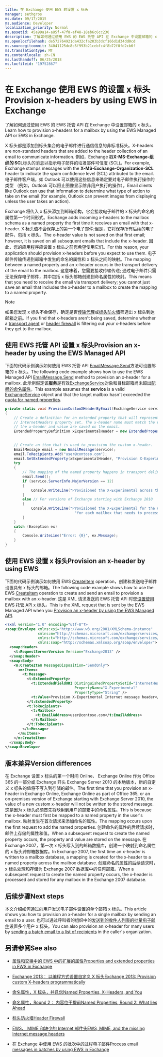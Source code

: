 ```yaml
---
title: 在 Exchange 使用 EWS 的设置 x 标头
manager: sethgros
ms.date: 09/17/2015
ms.audience: Developer
localization_priority: Normal
ms.assetid: 45a99a14-a85f-47f8-af48-18eb6c6cc230
description: 了解如何通过使用 EWS 的 EWS 托管 API 在 Exchange 中设置邮箱的 x 标头。
ms.openlocfilehash: de572764921da432cfa203b3dcf166d1d34dd0cd
ms.sourcegitcommit: 34041125dc8c5f993b21cebfc4f8b72f0fd2cb6f
ms.translationtype: MT
ms.contentlocale: zh-CN
ms.lasthandoff: 06/25/2018
ms.locfileid: "19752867"
---
```

# <a name="provision-x-headers-by-using-ews-in-exchange"></a><span data-ttu-id="89f38-103">在 Exchange 使用 EWS 的设置 x 标头</span><span class="sxs-lookup"><span data-stu-id="89f38-103">Provision x-headers by using EWS in Exchange</span></span>

<span data-ttu-id="89f38-104">了解如何通过使用 EWS 的 EWS 托管 API 在 Exchange 中设置邮箱的 x 标头。</span><span class="sxs-lookup"><span data-stu-id="89f38-104">Learn how to provision x-headers for a mailbox by using the EWS Managed API or EWS in Exchange.</span></span>
  
<span data-ttu-id="89f38-105">X 标头都是添加到标头集合的电子邮件进行通信信息的非标准标头。</span><span class="sxs-lookup"><span data-stu-id="89f38-105">X-headers are non-standard headers that are added to the header collection of an email to communicate information.</span></span> <span data-ttu-id="89f38-106">例如，Exchange 戳**X-MS-Exchange-组织的 SCL**标头的消息以指示电子邮件的垃圾邮件可信度 (SCL)。</span><span class="sxs-lookup"><span data-stu-id="89f38-106">For example, Exchange stamps messages with the **X-MS-Exchange-Organization-SCL** header to indicate the spam confidence level (SCL) attributed to the email.</span></span> <span data-ttu-id="89f38-107">电子邮件客户端，如 Outlook 可以使用这些信息来确定要对电子邮件执行操作的类型 （例如，Outlook 可以阻止图像显示除非用户执行的操作）。</span><span class="sxs-lookup"><span data-stu-id="89f38-107">Email clients like Outlook can use that information to determine what type of action to take on the email (for example, Outlook can prevent images from displaying unless the user takes an action).</span></span> 
  
<span data-ttu-id="89f38-108">Exchange 将传入 x 标头添加到邮箱架构，它会接收电子邮件的 x 标头的命名的属性第一个时间形式。</span><span class="sxs-lookup"><span data-stu-id="89f38-108">Exchange adds incoming x-headers to the mailbox schema as a named property the first time it receives an email with that x-header.</span></span> <span data-ttu-id="89f38-109">X 标头值不会保存上的第一个电子邮件;但是，它将保存所有后续的电子邮件，包括 x 标头。</span><span class="sxs-lookup"><span data-stu-id="89f38-109">The x-header value is not saved on that first email; however, it is saved on all subsequent emails that include the x-header.</span></span> <span data-ttu-id="89f38-110">因此，您的应用程序应设置 x 标头之前您希望使用它们。</span><span class="sxs-lookup"><span data-stu-id="89f38-110">For this reason, your application should provision x-headers before you expect to use them.</span></span> <span data-ttu-id="89f38-111">电子邮件传输传递到邮箱中发生的命名的属性和 x 标头之间的映射。</span><span class="sxs-lookup"><span data-stu-id="89f38-111">The mapping between a named property and an x-header occurs in the transport delivery of the email to the mailbox.</span></span> <span data-ttu-id="89f38-112">这意味着，您需要接收传输传递; 通过电子邮件只需无法保存电子邮件，其中包括 x 标头邮箱创建到命名属性的映射。</span><span class="sxs-lookup"><span data-stu-id="89f38-112">This means that you need to receive the email via transport delivery; you cannot just save an email that includes the x-header to a mailbox to create the mapping to a named property.</span></span>
  
> [!NOTE]
> <span data-ttu-id="89f38-113">如果您发现 x 标头不会保存，确定是否[传输代理](http://code.msdn.microsoft.com/Exchange-2013-Build-an-32f62f5a)或[标头防火墙](http://technet.microsoft.com/zh-cn/library/bb232136%28v=exchg.150%29.aspx)筛选出 x 标头到达邮箱之前。</span><span class="sxs-lookup"><span data-stu-id="89f38-113">If you find that x-headers aren't being saved, determine whether a [transport agent](http://code.msdn.microsoft.com/Exchange-2013-Build-an-32f62f5a) or [header firewall](http://technet.microsoft.com/zh-cn/library/bb232136%28v=exchg.150%29.aspx) is filtering out your x-headers before they get to the mailbox.</span></span> 
  
## <a name="provision-an-x-header-by-using-the-ews-managed-api"></a><span data-ttu-id="89f38-114">使用 EWS 托管 API 设置 x 标头</span><span class="sxs-lookup"><span data-stu-id="89f38-114">Provision an x-header by using the EWS Managed API</span></span>
<span data-ttu-id="89f38-115"><a name="bk_example1"> </a></span><span class="sxs-lookup"><span data-stu-id="89f38-115"></span></span>

<span data-ttu-id="89f38-116">下面的代码示例演示如何使用 EWS 托管 API [EmailMessage.Send](http://msdn.microsoft.com/zh-cn/library/office/microsoft.exchange.webservices.data.emailmessage.send%28v=exchg.80%29.aspx)方法可设置邮箱的 x 标头。</span><span class="sxs-lookup"><span data-stu-id="89f38-116">The following code example shows how to use the EWS Managed API [EmailMessage.Send](http://msdn.microsoft.com/zh-cn/library/office/microsoft.exchange.webservices.data.emailmessage.send%28v=exchg.80%29.aspx) method to provision an x-header for a mailbox.</span></span> <span data-ttu-id="89f38-117">此示例假定该**服务**是有效[ExchangeService](http://msdn.microsoft.com/zh-cn/library/microsoft.exchange.webservices.data.exchangeservice%28v=exchg.80%29.aspx)对象和目标邮箱尚未超出[配额的命名属性](http://technet.microsoft.com/zh-cn/library/bb851492%28v=EXCHG.80%29.aspx)。</span><span class="sxs-lookup"><span data-stu-id="89f38-117">This example assumes that **service** is a valid [ExchangeService](http://msdn.microsoft.com/zh-cn/library/microsoft.exchange.webservices.data.exchangeservice%28v=exchg.80%29.aspx) object and that the target mailbox hasn't exceeded the [quota for named properties](http://technet.microsoft.com/zh-cn/library/bb851492%28v=EXCHG.80%29.aspx).</span></span>
  
```cs
private static void ProvisionCustomXHeaderByEmail(ExchangeService service)
{
    // Create a definition for an extended property that will represent a custom x-header. X-headers must be created in the
    // InternetHeaders property set. The x-header name must match the name of the x-header sent in the subsequent emails so
    // the x-header and value are saved on the email.
    ExtendedPropertyDefinition xExperimentalHeader = new ExtendedPropertyDefinition(DefaultExtendedPropertySet.InternetHeaders,
                                                                                            "X-Experimental",
                                                                                            MapiPropertyType.String);
    // Create an item that is used to provision the custom x-header.
    EmailMessage email = new EmailMessage(service);
    email.ToRecipients.Add("user@contoso.com");
    email.SetExtendedProperty(xExperimentalHeader, "Provision X-Experimental Internet message header");
    try
    {
        // The mapping of the named property happens in transport delivery.
        email.Send();
        if (service.ServerInfo.MajorVersion == 12)
        {
            Console.WriteLine("Provisioned the X-Experimental across the mailbox database that hosts the user's mailbox.");
        }
        else // For versions of Exchange starting with Exchange 2010
        {
            Console.WriteLine("Provisioned the X-Experimental for the user's mailbox. You will need to run this " +
                                "for each mailbox that needs to process this x-header.");
        }
    }
    catch (Exception ex)
    {
        Console.WriteLine("Error: {0}", ex.Message);
    }
}
```

## <a name="provision-an-x-header-by-using-ews"></a><span data-ttu-id="89f38-118">使用 EWS 设置 x 标头</span><span class="sxs-lookup"><span data-stu-id="89f38-118">Provision an x-header by using EWS</span></span>
<span data-ttu-id="89f38-119"><a name="bk_example1"> </a></span><span class="sxs-lookup"><span data-stu-id="89f38-119"></span></span>

<span data-ttu-id="89f38-120">下面的代码示例演示如何使用 EWS [CreateItem](http://msdn.microsoft.com/library/78a52120-f1d0-4ed7-8748-436e554f75b6%28Office.15%29.aspx) operation，创建和发送电子邮件设置具有 x 标头的邮箱。</span><span class="sxs-lookup"><span data-stu-id="89f38-120">The following code example shows how to use the EWS [CreateItem](http://msdn.microsoft.com/library/78a52120-f1d0-4ed7-8748-436e554f75b6%28Office.15%29.aspx) operation to create and send an email to provision a mailbox with an x-header.</span></span> <span data-ttu-id="89f38-121">这是 XML 请求发送的 EWS 托管 API 时您[设置使用 EWS 托管 API x 标头](#bk_example1)。</span><span class="sxs-lookup"><span data-stu-id="89f38-121">This is the XML request that is sent by the EWS Managed API when you [Provision an x-header by using the EWS Managed API](#bk_example1).</span></span>
  
```XML
<?xml version="1.0" encoding="utf-8"?>
<soap:Envelope xmlns:xsi="http://www.w3.org/2001/XMLSchema-instance"
               xmlns:m="http://schemas.microsoft.com/exchange/services/2006/messages"
               xmlns:t="http://schemas.microsoft.com/exchange/services/2006/types"
               xmlns:soap="http://schemas.xmlsoap.org/soap/envelope/">
  <soap:Header>
    <t:RequestServerVersion Version="Exchange2013" />
  </soap:Header>
  <soap:Body>
    <m:CreateItem MessageDisposition="SendOnly">
      <m:Items>
        <t:Message>
          <t:ExtendedProperty>
            <t:ExtendedFieldURI DistinguishedPropertySetId="InternetHeaders"
                                PropertyName="X-Experimental"
                                PropertyType="String" />
            <t:Value>Provision X-Experimental Internet message header</t:Value>
          </t:ExtendedProperty>
          <t:ToRecipients>
            <t:Mailbox>
              <t:EmailAddress>user@contoso.com</t:EmailAddress>
            </t:Mailbox>
          </t:ToRecipients>
        </t:Message>
      </m:Items>
    </m:CreateItem>
  </soap:Body>
</soap:Envelope>

```

## <a name="version-differences"></a><span data-ttu-id="89f38-122">版本差异</span><span class="sxs-lookup"><span data-stu-id="89f38-122">Version differences</span></span>
<span data-ttu-id="89f38-123"><a name="bk_example1"> </a></span><span class="sxs-lookup"><span data-stu-id="89f38-123"></span></span>

<span data-ttu-id="89f38-124">在 Exchange 设置 x 标头的第一个时间 Online、 Exchange Online 作为 Office 365 的一部分或 Exchange 开头 Exchange Server 2010 的本地版本，新的自定义 x 标头的值将不写入到存储的邮件。</span><span class="sxs-lookup"><span data-stu-id="89f38-124">The first time that you provision an x-header in Exchange Online, Exchange Online as part of Office 365, or an on-premises version of Exchange starting with Exchange Server 2010, the value of a new custom x-header will not be written to the stored message.</span></span> <span data-ttu-id="89f38-125">这是因为 x 标头必须首先将映射到用户的邮箱中的命名属性。</span><span class="sxs-lookup"><span data-stu-id="89f38-125">This is because the x-header must first be mapped to a named property in the user's mailbox.</span></span> <span data-ttu-id="89f38-126">映射发生在首次请求来添加命名的属性。</span><span class="sxs-lookup"><span data-stu-id="89f38-126">The mapping occurs upon the first request to add the named properties.</span></span> <span data-ttu-id="89f38-127">创建命名的属性的后续请求时，邮件上存储的属性和值。</span><span class="sxs-lookup"><span data-stu-id="89f38-127">When a subsequent request to create the named property occurs, the property and value are stored on the message.</span></span> <span data-ttu-id="89f38-128">在 Exchange 2007，第一次 x 标头写入到的邮箱数据库，创建一个映射到命名属性的 x 标头跨邮箱数据库。</span><span class="sxs-lookup"><span data-stu-id="89f38-128">In Exchange 2007, the first time an x-header is written to a mailbox database, a mapping is created for the x-header to a named property across the mailbox database.</span></span> <span data-ttu-id="89f38-129">创建命名的属性的后续请求时，x 标头处理和存储为 Exchange 2007 数据库中的任何邮箱。</span><span class="sxs-lookup"><span data-stu-id="89f38-129">When a subsequent request to create the named property occurs, the x-header is processed and stored for any mailbox in the Exchange 2007 database.</span></span>
  
## <a name="next-steps"></a><span data-ttu-id="89f38-130">后续步骤</span><span class="sxs-lookup"><span data-stu-id="89f38-130">Next steps</span></span>
<span data-ttu-id="89f38-131"><a name="bk_example1"> </a></span><span class="sxs-lookup"><span data-stu-id="89f38-131"></span></span>

<span data-ttu-id="89f38-132">本文介绍如何通过向用户发送电子邮件设置的单个邮箱 x 标头。</span><span class="sxs-lookup"><span data-stu-id="89f38-132">This article shows you how to provision an x-header for a single mailbox by sending an email to a user.</span></span> <span data-ttu-id="89f38-133">也可以通过呼叫者的组织中的[发送到的收件人列表的批量电子邮件](how-to-process-email-messages-in-batches-by-using-ews-in-exchange.md)设置多个用户 x 标头。</span><span class="sxs-lookup"><span data-stu-id="89f38-133">You can also provision an x-header for many users by [sending a batch email to a list of recipients](how-to-process-email-messages-in-batches-by-using-ews-in-exchange.md) in the caller's organization.</span></span> 
  
## <a name="see-also"></a><span data-ttu-id="89f38-134">另请参阅</span><span class="sxs-lookup"><span data-stu-id="89f38-134">See also</span></span>


- [<span data-ttu-id="89f38-135">属性和交换中的 EWS 中的扩展的属性</span><span class="sxs-lookup"><span data-stu-id="89f38-135">Properties and extended properties in EWS in Exchange</span></span>](properties-and-extended-properties-in-ews-in-exchange.md)
    
- [<span data-ttu-id="89f38-136">Exchange 2013： 以编程方式设置自定义 X 标头</span><span class="sxs-lookup"><span data-stu-id="89f38-136">Exchange 2013: Provision custom X-headers programmatically</span></span>](http://code.msdn.microsoft.com/exchange/Exchange-2013-Provision-d4ef5719)
    
- [<span data-ttu-id="89f38-137">命名属性，X 标头，并且您</span><span class="sxs-lookup"><span data-stu-id="89f38-137">Named Properties, X-Headers, and You</span></span>](http://blogs.technet.com/b/exchange/archive/2009/04/06/3407221.aspx)
    
- [<span data-ttu-id="89f38-138">命名属性，Round 2： 内容位于提前</span><span class="sxs-lookup"><span data-stu-id="89f38-138">Named Properties, Round 2: What lies Ahead</span></span>](http://blogs.technet.com/b/exchange/archive/2009/06/12/3407672.aspx)
    
- [<span data-ttu-id="89f38-139">标头防火墙</span><span class="sxs-lookup"><span data-stu-id="89f38-139">Header Firewall</span></span>](http://technet.microsoft.com/zh-cn/library/bb232136%28v=exchg.150%29.aspx)
    
- [<span data-ttu-id="89f38-140">EWS、 MIME 和缺少的 Internet 邮件头</span><span class="sxs-lookup"><span data-stu-id="89f38-140">EWS, MIME, and the missing Internet message headers</span></span>](http://msdn.microsoft.com/library/office/hh545614%28v=exchg.140%29.aspx)
    
- [<span data-ttu-id="89f38-141">在 Exchange 中使用 EWS 的批次中的过程电子邮件</span><span class="sxs-lookup"><span data-stu-id="89f38-141">Process email messages in batches by using EWS in Exchange</span></span>](how-to-process-email-messages-in-batches-by-using-ews-in-exchange.md)
    

